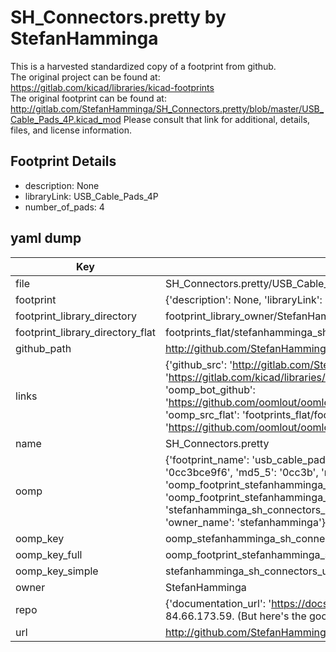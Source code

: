 # SH_Connectors.pretty by StefanHamminga  
This is a harvested standardized copy of a footprint from github.  
The original project can be found at:  
https://gitlab.com/kicad/libraries/kicad-footprints  
The original footprint can be found at:
http://gitlab.com/StefanHamminga/SH_Connectors.pretty/blob/master/USB_Cable_Pads_4P.kicad_mod
Please consult that link for additional, details, files, and license information.  
## Footprint Details
* description: None  
* libraryLink: USB_Cable_Pads_4P  
* number_of_pads: 4  
## yaml dump  
| Key | Value |  
| --- | --- |  
| file | SH_Connectors.pretty/USB_Cable_Pads_4P.kicad_mod |  
| footprint | {'description': None, 'libraryLink': 'USB_Cable_Pads_4P', 'number_of_pads': 4} |  
| footprint_library_directory | footprint_library_owner/StefanHamminga_SH_Connectors.pretty |  
| footprint_library_directory_flat | footprints_flat/stefanhamminga_sh_connectors_usb_cable_pads_4p/working |  
| github_path | http://github.com/StefanHamminga/SH_Connectors.pretty/blob/master/USB_Cable_Pads_4P.kicad_mod |  
| links | {'github_src': 'http://gitlab.com/StefanHamminga/SH_Connectors.pretty/blob/master/USB_Cable_Pads_4P.kicad_mod', 'github_src_repo': 'https://gitlab.com/kicad/libraries/kicad-footprints', 'oomp_bot': 'footprints/stefanhamminga_sh_connectors_usb_cable_pads_4p/working', 'oomp_bot_github': 'https://github.com/oomlout/oomlout_oomp_footprint_bot/tree/main/footprints/stefanhamminga_sh_connectors_usb_cable_pads_4p/working', 'oomp_src_flat': 'footprints_flat/footprints_flat/stefanhamminga_sh_connectors_usb_cable_pads_4p/working', 'oomp_src_flat_github': 'https://github.com/oomlout/oomlout_oomp_footprint_src/tree/main/footprints_flat/stefanhamminga_sh_connectors_usb_cable_pads_4p/working'} |  
| name | SH_Connectors.pretty |  
| oomp | {'footprint_name': 'usb_cable_pads_4p', 'library_name': 'sh_connectors', 'md5': '0cc3bce9f68a0e389249e974a05cfef1', 'md5_10': '0cc3bce9f6', 'md5_5': '0cc3b', 'md5_6': '0cc3bc', 'oomp_key': 'oomp_stefanhamminga_sh_connectors_usb_cable_pads_4p', 'oomp_key_extra': 'oomp_footprint_stefanhamminga_sh_connectors_usb_cable_pads_4p', 'oomp_key_full': 'oomp_footprint_stefanhamminga_sh_connectors_usb_cable_pads_4p_0cc3bc', 'oomp_key_simple': 'stefanhamminga_sh_connectors_usb_cable_pads_4p', 'original_filename': 'SH_Connectors.pretty/USB_Cable_Pads_4P.kicad_mod', 'owner_name': 'stefanhamminga'} |  
| oomp_key | oomp_stefanhamminga_sh_connectors_usb_cable_pads_4p |  
| oomp_key_full | oomp_footprint_stefanhamminga_sh_connectors_usb_cable_pads_4p |  
| oomp_key_simple | stefanhamminga_sh_connectors_usb_cable_pads_4p |  
| owner | StefanHamminga |  
| repo | {'documentation_url': 'https://docs.github.com/rest/overview/resources-in-the-rest-api#rate-limiting', 'message': "API rate limit exceeded for 84.66.173.59. (But here's the good news: Authenticated requests get a higher rate limit. Check out the documentation for more details.)"} |  
| url | http://github.com/StefanHamminga/SH_Connectors.pretty |  

